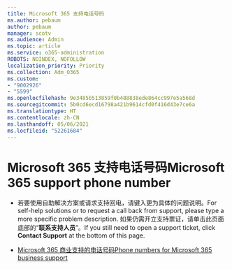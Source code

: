 ```yaml
---
title: Microsoft 365 支持电话号码
ms.author: pebaum
author: pebaum
manager: scotv
ms.audience: Admin
ms.topic: article
ms.service: o365-administration
ROBOTS: NOINDEX, NOFOLLOW
localization_priority: Priority
ms.collection: Adm_O365
ms.custom:
- "9002926"
- "5599"
ms.openlocfilehash: 9e3485b513859f0b488838ede864cc997e5a568d
ms.sourcegitcommit: 5b0cd6ecd16798a421b9614cfd0f416d43e7ce6a
ms.translationtype: HT
ms.contentlocale: zh-CN
ms.lasthandoff: 05/06/2021
ms.locfileid: "52261684"
---
```

# <a name="microsoft-365-support-phone-number"></a><span data-ttu-id="a1fc9-102">Microsoft 365 支持电话号码</span><span class="sxs-lookup"><span data-stu-id="a1fc9-102">Microsoft 365 support phone number</span></span>

- <span data-ttu-id="a1fc9-103">若要使用自助解决方案或请求支持回电，请键入更为具体的问题说明。</span><span class="sxs-lookup"><span data-stu-id="a1fc9-103">For self-help solutions or to request a call back from support, please type a more specific problem description.</span></span>  <span data-ttu-id="a1fc9-104">如果仍需开立支持票证，请单击此页面底部的“**联系支持人员**”。</span><span class="sxs-lookup"><span data-stu-id="a1fc9-104">If you still need to open a support ticket, click **Contact Support** at the bottom of this page.</span></span>

- [<span data-ttu-id="a1fc9-105">Microsoft 365 商业支持的电话号码</span><span class="sxs-lookup"><span data-stu-id="a1fc9-105">Phone numbers for Microsoft 365 business support</span></span>](/microsoft-365/admin/contact-support-for-business-products?view=o365-worldwide&tabs=phone)
